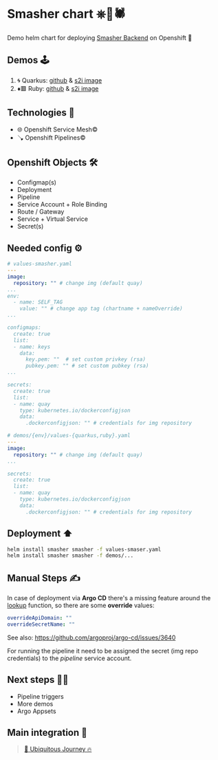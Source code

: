 # Smasher chart ⎈💢🕷

Demo helm chart for deploying [Smasher Backend](https://github.com/casimon-rh/smasher-backend) on Openshift 🔴

## Demos 🕹

1. 🌀 Quarkus: [github](https://github.com/elsony/devfile-sample-code-with-quarkus) & [s2i image](registry.redhat.io/openjdk/openjdk-11-rhel7)
2. ♦️🟥 Ruby: [github](https://github.com/sclorg/ruby-ex) & [s2i image](registry.access.redhat.com/ubi8/s2i-base:1-288)

## Technologies 📱

* 🌐 Openshift Service Mesh©
* 🪠 Openshift Pipelines©

## Openshift Objects 🛠

* Configmap(s)
* Deployment
* Pipeline
* Service Account + Role Binding
* Route / Gateway
* Service + Virtual Service
* Secret(s)

## Needed config ⚙️

```yaml
# values-smasher.yaml
---
image:
  repository: "" # change img (default quay)
...
env:
  - name: SELF_TAG
    value: "" # change app tag (chartname + nameOverride)
...

configmaps:
  create: true
  list:
  - name: keys
    data:
      key.pem: ""  # set custom privkey (rsa)
      pubkey.pem: "" # set custom pubkey (rsa)
...

secrets:
  create: true
  list:
  - name: quay
    type: kubernetes.io/dockerconfigjson
    data:
      .dockerconfigjson: "" # credentials for img repository
``` 

```yaml
# demos/{env}/values-{quarkus,ruby}.yaml
---
image:
  repository: "" # change img (default quay)
...

secrets:
  create: true
  list:
  - name: quay
    type: kubernetes.io/dockerconfigjson
    data:
      .dockerconfigjson: "" # credentials for img repository
```

## Deployment ⬆️

```bash
helm install smasher smasher -f values-smaser.yaml
helm install smasher smasher -f demos/...
```

## Manual Steps ✍️

In case of deployment via **Argo CD** there's a missing feature around the [lookup](https://helm.sh/docs/chart_template_guide/functions_and_pipelines/#using-the-lookup-function) function, so there are some **override** values:

```yaml
overrideApiDomain: ""
overrideSecretName: ""
```
See also: https://github.com/argoproj/argo-cd/issues/3640

For running the pipeline it need to be assigned the secret (img repo credentials) to the _pipeline_ service account.

## Next steps 🚶‍♂️

* Pipeline triggers
* More demos
* Argo Appsets

## Main integration 🔮

> [🦄 Ubiquitous Journey 🔥](https://github.com/rht-labs/ubiquitous-journey)
